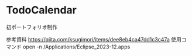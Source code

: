 # TodoCalendar
初ポートフォリオ制作

参考資料
https://qiita.com/ksugimori/items/dee8eb4ca47dd1c3c47a
使用コマンド
open -n /Applications/Eclipse_2023-12.apps

